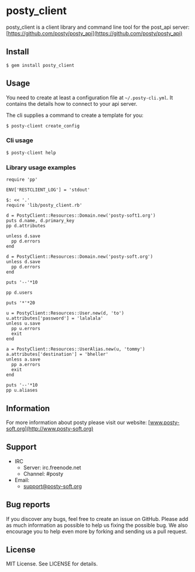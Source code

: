 # posty\_client

posty\_client is a client library and command line tool for the post\_api server: [https://github.com/posty/posty_api](https://github.com/posty/posty_api)

## Install

    $ gem install posty_client

## Usage

You need to create at least a configuration file at `~/.posty-cli.yml`.
It contains the details how to connect to your api server.

The cli supplies a command to create a template for you:

    $ posty-client create_config

### Cli usage

    $ posty-client help

### Library usage examples


	require 'pp'

	ENV['RESTCLIENT_LOG'] = 'stdout'
	
	$: << '.'
	require 'lib/posty_client.rb'
	
	d = PostyClient::Resources::Domain.new('posty-soft1.org')
	puts d.name, d.primary_key
	pp d.attributes
	
	unless d.save
	  pp d.errors
	end
	
	d = PostyClient::Resources::Domain.new('posty-soft.org')
	unless d.save
	  pp d.errors
	end
	
	puts '--'*10
	
	pp d.users
	
	puts '*'*20
	
	u = PostyClient::Resources::User.new(d, 'to')
	u.attributes['password'] = 'lalalala'
	unless u.save
	  pp u.errors
	  exit
	end
	
	a = PostyClient::Resources::UserAlias.new(u, 'tommy')
	a.attributes['destination'] = 'bheller'
	unless a.save
	  pp a.errors
	  exit
	end
	
	puts '--'*10
	pp u.aliases

## Information

For more information about posty please visit our website:
[www.posty-soft.org](http://www.posty-soft.org)

## Support

* IRC
	* Server: irc.freenode.net
	* Channel: #posty
* Email:
	* support@posty-soft.org

## Bug reports

If you discover any bugs, feel free to create an issue on GitHub. Please add as much information as possible to help us fixing the possible bug. We also encourage you to help even more by forking and sending us a pull request.

## License

MIT License. See LICENSE for details.
